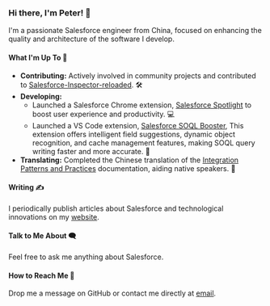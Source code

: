 ### Hi there, I'm Peter! 👋

I'm a passionate Salesforce engineer from China, focused on enhancing the quality and architecture of the software I develop.

#### What I'm Up To 🚀
- **Contributing:** Actively involved in community projects and contributed to [Salesforce-Inspector-reloaded](https://github.com/tprouvot/Salesforce-Inspector-reloaded). 🛠
- **Developing:** 
  - Launched a Salesforce Chrome extension, [Salesforce Spotlight](https://chromewebstore.google.com/detail/salesforce-spotlight/kcnnhfdenihbihoikgjfapgphapdoggd) to boost user experience and productivity. 💻
  - Launched a VS Code extension, [Salesforce SOQL Booster](https://marketplace.visualstudio.com/items?itemName=dyncan.salesforce-soql-booster), This extension offers intelligent field suggestions, dynamic object recognition, and cache management features, making SOQL query writing faster and more accurate. 🧰
- **Translating:** Completed the Chinese translation of the [Integration Patterns and Practices](https://dyncan.com/Integration-Patterns-and-Practices-ZH_CN/) documentation, aiding native speakers. 📖

#### Writing ✍️
I periodically publish articles about Salesforce and technological innovations on my [website](https://dyncan.com/).

#### Talk to Me About 🗨️
Feel free to ask me anything about Salesforce.

#### How to Reach Me 📧
Drop me a message on GitHub or contact me directly at [email](mailto:dynckm@gmail.com).
